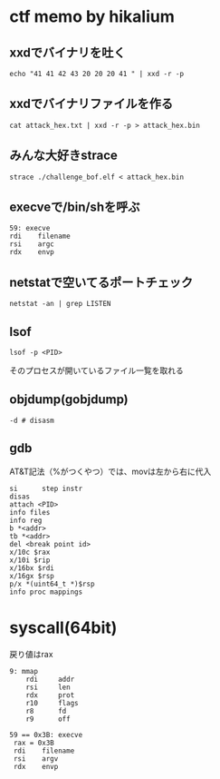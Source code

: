 # ctf memo by hikalium

## xxdでバイナリを吐く
```
echo "41 41 42 43 20 20 20 41 " | xxd -r -p
```

## xxdでバイナリファイルを作る
```
cat attack_hex.txt | xxd -r -p > attack_hex.bin
```

## みんな大好きstrace
```
strace ./challenge_bof.elf < attack_hex.bin
```

## execveで/bin/shを呼ぶ
```
59: execve
rdi    filename
rsi    argc
rdx    envp
```

## netstatで空いてるポートチェック
```
netstat -an | grep LISTEN
```

## lsof
```
lsof -p <PID>
```
そのプロセスが開いているファイル一覧を取れる

## objdump(gobjdump)
```
-d # disasm
```

## gdb
AT&T記法（%がつくやつ）では、movは左から右に代入
```
si      step instr
disas
attach <PID>
info files
info reg 
b *<addr>
tb *<addr>
del <break point id>
x/10c $rax
x/10i $rip
x/16bx $rdi
x/16gx $rsp
p/x *(uint64_t *)$rsp
info proc mappings
```

# syscall(64bit)
戻り値はrax

```
9: mmap
    rdi     addr
    rsi     len
    rdx     prot
    r10     flags
    r8      fd
    r9      off
```
```
59 == 0x3B: execve
 rax = 0x3B
 rdi    filename
 rsi    argv
 rdx    envp
```
